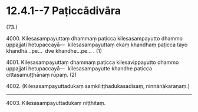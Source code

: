 

# 12.4.1--7 Paṭiccādivāra




(73.)

4000\. Kilesasampayuttaṃ dhammaṃ paṭicca kilesasampayutto dhammo uppajjati hetupaccayā—  kilesasampayuttaṃ ekaṃ khandhaṃ paṭicca tayo khandhā…pe…  dve khandhe…pe… . (1)

4001\. Kilesasampayuttaṃ dhammaṃ paṭicca kilesavippayutto dhammo uppajjati hetupaccayā—  kilesasampayutte khandhe paṭicca cittasamuṭṭhānaṃ rūpaṃ. (2)

4002\. (Kilesasampayuttadukaṃ saṃkiliṭṭhadukasadisaṃ, ninnānākaraṇaṃ.)

---

4003\. Kilesasampayuttadukaṃ niṭṭhitaṃ.






